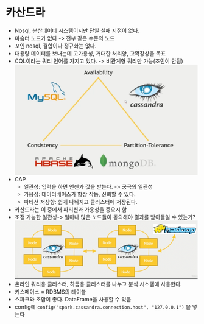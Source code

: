 # 카산드라
- Nosql, 분산데이터 시스템이지만 단일 실패 지점이 없다.
- 마슴터 노드가 없다 -> 전부 같은 수준의 노드
- 꼬인 nosql, 결합이나 정규화는 없다.
- 대용량 데이터를 보내는데 고가용성, 거대한 처리양, 고확장상을 목표
- CQL이라는 쿼리 언어를 가지고 있다. -> 비관계형 쿼리만 가능(조인이 안됨)
![alt text](image/3/image-3.png)
- CAP
    - 일관성: 입력을 하면 언젠가 값을 받는다. -> 궁극의 일관성
    - 가용성: 데이터베이스가 항상 작동, 신뢰할 수 있다.
    - 파티션 저상항: 쉽게 나눠지고 클러스터에 저장된다.
- 카산드라는 이 중에서 파티션과 가용성을 중요시 함
- 조정 가능한 일관성-> 얼마나 많은 노드들이 동의해야 결과를 받아들일 수 있는가?
![alt text](image/3/image-4.png)
- 온라인 쿼리용 클러스터, 하둡용 클러스터를 나누고 분석 시스템에 사용한다.
- 키스페이스 = RDBMS의 테이블
- 스파크와 조합이 좋다. DataFrame을 사용할 수 있음
- config에 `config("spark.cassandra.connection.host", "127.0.0.1")` 을 넣는다
